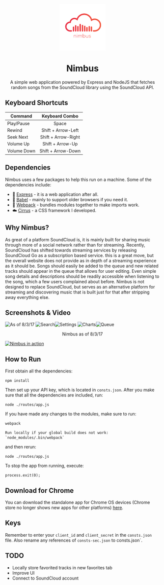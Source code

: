 <p align="center"><a href="https://nimbusmusic.herokuapp.com/" target="_blank"><img width="150" src="https://github.com/Spiderpig86/Nimbus/blob/master/nimbus.png"></a></p>
<h1 align="center">Nimbus</h1>
<p align="center">A simple web application powered by Express and NodeJS that fetches random songs from the SoundCloud library using the SoundCloud API.</p>

## Keyboard Shortcuts
| Command       | Keyboard Combo|
| ------------- |:-------------:|
| Play/Pause    | Space         |
| Rewind   | Shift + Arrow-Left |
| Seek Next   | Shift + Arrow-Right |
| Volume Up     | Shift + Arrow-Up |
| Volume Down   | Shift + Arrow-Down |

## Dependencies
Nimbus uses a few packages to help this run on a machine. Some of the dependencies include:
* :dash: [Express](https://expressjs.com/) - it is a web application after all.
* :hammer: [Babel](https://babeljs.io/) - mainly to support older browsers if you need it.
* :gem: [Webpack](https://webpack.github.io/) - bundles modules together to make imports work.
* :cloud: [Cirrus](https://github.com/Spiderpig86/Cirrus) - a CSS framework I developed.

## Why Nimbus?
As great of a platform SoundCloud is, it is mainly built for sharing music through more of a social network rather than for streaming. Recently, SoundCloud has shifted towards streaming services by releasing SoundCloud Go as a subscription based service. this is a great move, but the overall website does not provide as in depth of a streaming experience as it should be. Songs should easily be added to the queue and new related tracks should appear in the queue that allows for user editing. Even simple song details and descriptions should be readily accessible when listening to the song, which a few users complained about before. Nimbus is not designed to replace SoundCloud, but serves as an alternative platform for streaming and discovering music that is built just for that after stripping away everything else.

## Screenshots & Video
![As of 8/3/17](http://i.imgur.com/4NaQ14j.png "Nimbus")
![Search](https://i.imgur.com/cxeAzA6.png "Search")![Settings](http://i.imgur.com/ye4kyMg.png "Settings")
![Charts](http://i.imgur.com/LC55WDP.png "Charts")![Queue](http://i.imgur.com/WcJee0O.png "Queue")
<p align="center">Nimbus as of 8/3/17</p>

<a href="http://www.youtube.com/watch?feature=player_embedded&v=sgP8hvIQ-fM" target="_blank"><img src="https://lh3.googleusercontent.com/_icpyd8dN2njoqYQ0IBwEEMX86jg2UO-s7ckLRzN28Xsa3lVo3VomTsq1orbOGwDiMofV48ldqw=w640-h400-e365" alt="Nimbus in action" width="480" height="280" border="0" /></a>

## How to Run
First obtain all the dependencies:
```
npm install
```
Then set up your API key, which is located in `consts.json`.
After you make sure that all the dependencies are included, run:
```
node ./routes/app.js
```
If you have made any changes to the modules, make sure to run:
```
webpack
```
    Run locally if your global build does not work: `node_modules/.bin/webpack`
and then rerun:
```
node ./routes/app.js
```
To stop the app from running, execute:
```
process.exit(0);
```

## Download for Chrome
You can download the standalone app for Chrome OS devices (Chrome store no longer shows new apps for other platforms) [here](https://chrome.google.com/webstore/detail/nimbus-music/kddhelajnednobefibdobkcldimhkooc).

## Keys
Remember to enter your `client_id` and `client_secret` in the `consts.json` file.
Also rename any references of `consts-sec.json` to consts.json`.

## TODO
* Locally store favorited tracks in new favorites tab
* Improve UI
* Connect to SoundCloud account